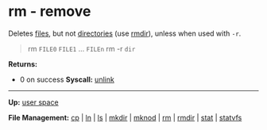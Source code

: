 # rm - remove

Deletes [files](../../kernel/file_system/file.md), but not [directories](../../kernel/file_system/directory.md) (use [rmdir](rmdir.md)), unless when used with `-r`.

> rm `FILE0` `FILE1` ... `FILEn`
> rm -r `dir`

**Returns:**
- 0 on success
**Syscall:** [unlink](../../kernel/syscalls/unlink.md)

---
**Up:** [user space](../userspace.md)

**File Management:** [cp](cp.md) | [ln](ln.md) | [ls](ls.md) | [mkdir](mkdir.md) | [mknod](mknod.md) | [rm](rm.md) | [rmdir](rmdir.md) | [stat](stat.md) | [statvfs](statvfs.md)
